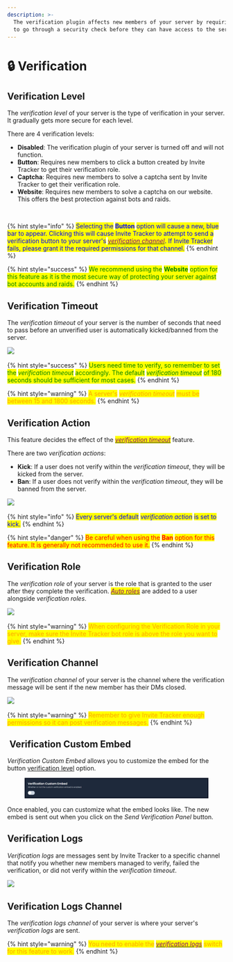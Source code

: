 ```yaml
---
description: >-
  The verification plugin affects new members of your server by requiring them
  to go through a security check before they can have access to the server.
---
```


# 🔒 Verification

## Verification Level

The _verification level_ of your server is the type of verification in your server. It gradually gets more secure for each level.

There are 4 verification levels:

* **Disabled**: The verification plugin of your server is turned off and will not function.
* **Button**: Requires new members to click a button created by Invite Tracker to get their verification role.
* **Captcha**: Requires new members to solve a captcha sent by Invite Tracker to get their verification role.
* **Website**: Requires new members to solve a captcha on our website. This offers the best protection against bots and raids.

<div align="center" data-full-width="false"><img src="../../.gitbook/assets/Verification Level.png" alt=""></div>

{% hint style="info" %}
<mark style="color:blue;">Selecting the</mark> <mark style="color:blue;"></mark><mark style="color:blue;">**Button**</mark> <mark style="color:blue;"></mark><mark style="color:blue;">option will cause a new, blue bar to appear. Clicking this will cause Invite Tracker to attempt to send a verification button to your server's</mark> [_<mark style="color:purple;">verification channel</mark>_](verification.md#verification-channel)<mark style="color:blue;">. If Invite Tracker fails, please grant it the required permissions for that channel.</mark>
{% endhint %}

{% hint style="success" %}
<mark style="color:green;">We recommend using the</mark> <mark style="color:green;"></mark><mark style="color:green;">**Website**</mark> <mark style="color:green;"></mark><mark style="color:green;">option for this feature as it is the most secure way of protecting your server against bot accounts and raids.</mark>
{% endhint %}

## Verification Timeout

The _verification timeout_ of your server is the number of seconds that need to pass before an unverified user is automatically kicked/banned from the server.

![](<../../.gitbook/assets/Verification Timeout.png>)

{% hint style="success" %}
<mark style="color:green;">Users need time to verify, so remember to set the</mark> <mark style="color:green;"></mark>_<mark style="color:green;">verification timeout</mark>_ <mark style="color:green;"></mark><mark style="color:green;">accordingly. The default</mark> <mark style="color:green;"></mark>_<mark style="color:green;">verification timeout</mark>_ <mark style="color:green;"></mark><mark style="color:green;">of 180 seconds should be sufficient for most cases.</mark>
{% endhint %}

{% hint style="warning" %}
<mark style="color:orange;">A server's</mark> <mark style="color:orange;"></mark>_<mark style="color:orange;">verification timeout</mark>_ <mark style="color:orange;"></mark><mark style="color:orange;">must be between 15 and 1800 seconds.</mark>
{% endhint %}

## Verification Action

This feature decides the effect of the [_<mark style="color:purple;">verification timeout</mark>_](verification.md#verification-timeout) feature.

There are two _verification actions_:

* **Kick**: If a user does not verify within the _verification timeout_, they will be kicked from the server.
* **Ban**: If a user does not verify within the _verification timeout_, they will be banned from the server.

![](<../../.gitbook/assets/Verification Action.png>)

{% hint style="info" %}
<mark style="color:blue;">Every server's default</mark> <mark style="color:blue;"></mark>_<mark style="color:blue;">verification action</mark>_ <mark style="color:blue;"></mark><mark style="color:blue;">is set to kick.</mark>
{% endhint %}

{% hint style="danger" %}
<mark style="color:red;">Be careful when using the</mark> <mark style="color:red;"></mark><mark style="color:red;">**Ban**</mark> <mark style="color:red;"></mark><mark style="color:red;">option for this feature. It is generally not recommended to use it.</mark>
{% endhint %}

## Verification Role

The _verification role_ of your server is the role that is granted to the user after they complete the verification. [_<mark style="color:purple;">Auto roles</mark>_](administration.md#auto-roles) are added to a user alongside _verification roles_.

![](<../../.gitbook/assets/Verification Role.png>)

{% hint style="warning" %}
<mark style="color:orange;">When configuring the Verification Role in your server, make sure the Invite Tracker bot role is above the role you want to give.</mark>
{% endhint %}

## Verification Channel

The _verification channel_ of your server is the channel where the verification message will be sent if the new member has their DMs closed.

![](<../../.gitbook/assets/Verification Channel (1).png>)

{% hint style="warning" %}
<mark style="color:orange;">Remember to give Invite Tracker enough permissions so it can post verification messages.</mark>
{% endhint %}

## <img src="../../.gitbook/assets/premium.png" alt="" data-size="line"> Verification Custom Embed

_Verification Custom Embed_ allows you to customize the embed for the button [verification level](verification.md#verification-level) option.

<figure><img src="../../.gitbook/assets/image (2).png" alt=""><figcaption></figcaption></figure>

Once enabled, you can customize what the embed looks like. The new embed is sent out when you click on the _Send Verification Panel_ button.

## Verification Logs

_Verification_ _logs_ are messages sent by Invite Tracker to a specific channel that notify you whether new members managed to verify, failed the verification, or did not verify within the _verification timeout_.

![](<../../.gitbook/assets/Verification Logs.png>)

## Verification Logs Channel

The _verification logs channel_ of your server is where your server's _verification logs_ are sent.

{% hint style="warning" %}
<mark style="color:orange;">You need to enable the</mark> [_<mark style="color:purple;">verification logs</mark>_](verification.md#verification-logs) <mark style="color:orange;">switch for this feature to work.</mark>
{% endhint %}

